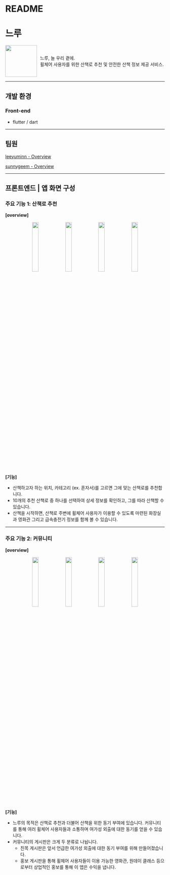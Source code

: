 # README

# 느루

<div style="display: flex; align-items: center;">
  <img src="https://github.com/user-attachments/assets/e30e9fad-eb04-4a67-ae9f-63474ad9bf2c" width="100">
  <br><span style="margin-left: 10px;">느루, 늘 우리 곁에. 
    <br>휠체어 사용자를 위한 산책로 추천 및 안전한 산책 정보 제공 서비스.</span>
</div>

---

## 개발 환경

### **Front-end**

- flutter / dart

---

## 팀원

[leeyuminn - Overview](https://github.com/leeyuminn)

[sunnygeem - Overview](https://github.com/sunnygeem)

---

## 프론트엔드 | 앱 화면 구성

### 주요 기능 1: 산책로 추천

**[overview]**
<p align="center">
  <img src="https://github.com/user-attachments/assets/a0927df0-1e08-404a-810c-19b1f5aaed16" width="20%"/>
  <img src="https://github.com/user-attachments/assets/b1b1c97e-41d4-40d0-97b0-57b67b2ec877" width="20%"/>
  <img src="https://github.com/user-attachments/assets/adf25d66-5da1-43f0-a56a-0e461e33535e" width="20%"/>
  <img src="https://github.com/user-attachments/assets/59203661-b362-40f9-b556-3cc9657dcb72" width="20%"/>
</p>


**[기능]**

- 산책하고자 하는 위치, 카테고리 (ex. 혼자서)를 고르면 그에 맞는 산책로를 추천합니다.
- 10개의 추천 산책로 중 하나를 선택하여 상세 정보를 확인하고, 그를 따라 산책할 수 있습니다.
- 산책을 시작하면, 산책로 주변에 휠체어 사용자가 이용할 수 있도록 마련된 화장실과 영화관 그리고 급속충전기 정보를 함께 볼 수 있습니다.

---

### 주요 기능 2: 커뮤니티

**[overview]**
<p align="center">
  <img src="https://github.com/user-attachments/assets/a8e92503-72d5-4f60-9532-c7f27acd3491" width="20%"/>
  <img src="https://github.com/user-attachments/assets/3d1c2836-2dab-4a0e-8da2-0e8bf8e32e89" width="20%"/>
  <img src="https://github.com/user-attachments/assets/bbd5c2c1-c699-46b1-a451-b75763e4c6ed" width="20%"/>
  <img src="https://github.com/user-attachments/assets/745bb87c-a056-4dd8-a15d-747bfea79a47" width="20%"/>
</p>


**[기능]**

- 느루의 목적은 산책로 추천과 더불어 산책을 위한 동기 부여에 있습니다. 커뮤니티를 통해 여러 휠체어 사용자들과 소통하며 여가성 외출에 대한 동기를 얻을 수 있습니다.
- 커뮤니티의 게시판은 크게 두 분류로 나뉩니다.
    - 친목 게시판은 앞서 언급한 여가성 외출에 대한 동기 부여를 위해 만들어졌습니다.
    - 홍보 게시판을 통해 휠체어 사용자들이 이용 가능한 영화관, 원데이 클래스 등으로부터 상업적인 홍보를 통해 이 앱은 수익을 냅니다.

